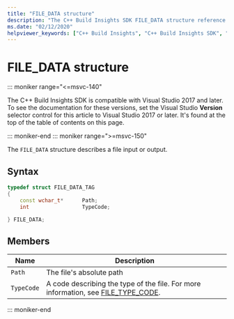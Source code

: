 ```yaml
---
title: "FILE_DATA structure"
description: "The C++ Build Insights SDK FILE_DATA structure reference."
ms.date: "02/12/2020"
helpviewer_keywords: ["C++ Build Insights", "C++ Build Insights SDK", "FILE_DATA", "throughput analysis", "build time analysis", "vcperf.exe"]
---
```

# FILE_DATA structure

::: moniker range="<=msvc-140"

The C++ Build Insights SDK is compatible with Visual Studio 2017 and later. To see the documentation for these versions, set the Visual Studio **Version** selector control for this article to Visual Studio 2017 or later. It's found at the top of the table of contents on this page.

::: moniker-end
::: moniker range=">=msvc-150"

The `FILE_DATA` structure describes a file input or output.

## Syntax

```cpp
typedef struct FILE_DATA_TAG
{
    const wchar_t*      Path;
    int                 TypeCode;

} FILE_DATA;
```

## Members

| Name | Description |
|--|--|
| `Path` | The file's absolute path |
| `TypeCode` | A code describing the type of the file. For more information, see [FILE_TYPE_CODE](file-type-code-enum.md). |

::: moniker-end
